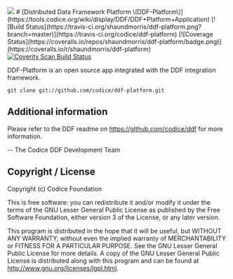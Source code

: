 <!--
/*
 * Copyright (c) Codice Foundation
 *
 * This is free software: you can redistribute it and/or modify it under the terms of the GNU Lesser General Public License as published by the Free Software Foundation, either
 * version 3 of the License, or any later version. 
 *
 * This program is distributed in the hope that it will be useful, but WITHOUT ANY WARRANTY; without even the implied warranty of MERCHANTABILITY or FITNESS FOR A PARTICULAR PURPOSE.
 * See the GNU Lesser General Public License for more details. A copy of the GNU Lesser General Public License is distributed along with this program and can be found at
 * <http://www.gnu.org/licenses/lgpl.html>.
 */
-->
<img src="https://tools.codice.org/wiki/download/attachments/3047458/ddf.jpg"/>
# [Distributed Data Framework Platform \(DDF-Platform\)](https://tools.codice.org/wiki/display/DDF/DDF+Platform+Application)
[![Build Status](https://travis-ci.org/shaundmorris/ddf-platform.png?branch=master)](https://travis-ci.org/codice/ddf-platform)
[![Coverage Status](https://coveralls.io/repos/shaundmorris/ddf-platform/badge.png)](https://coveralls.io/r/shaundmorris/ddf-platform)
<a href="https://scan.coverity.com/projects/2693">
  <img alt="Coverity Scan Build Status"
       src="https://scan.coverity.com/projects/2693/badge.svg"/>
</a>

DDF-Platform is an open source app integrated with the DDF integration framework. 

```
git clone git://github.com/codice/ddf-platform.git
```

## Additional information
Please refer to the DDF readme on https://github.com/codice/ddf for more information.

-- The Codice DDF Development Team

## Copyright / License
Copyright (c) Codice Foundation
 
This is free software: you can redistribute it and/or modify it under the terms of the GNU Lesser General Public License 
as published by the Free Software Foundation, either version 3 of the License, or any later version. 
 
This program is distributed in the hope that it will be useful, but WITHOUT ANY WARRANTY; without even the implied warranty of MERCHANTABILITY or FITNESS FOR A PARTICULAR PURPOSE.
See the GNU Lesser General Public License for more details. A copy of the GNU Lesser General Public License is distributed along with this program and can be found at
<http://www.gnu.org/licenses/lgpl.html>.
 
